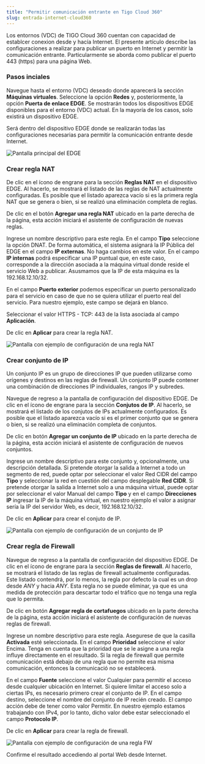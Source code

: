 ```yaml
---
title: "Permitir comunicación entrante en Tigo Cloud 360"
slug: entrada-internet-cloud360
---
```


Los entornos (VDC) de TIGO Cloud 360 cuentan con capacidad de establcer conexion desde y hacía Internet. El presente artículo describe las configuraciones a realizar para publicar un puerto en Internet y permitir la comunicación entrante. Particularmente se aborda como publicar el puerto 443 (https) para una página Web.

### Pasos inciales

Navegue hasta el entorno (VDC) deseado donde aparecerá la sección **Máquinas virtuales**. Seleccione la opción **Redes** y, posteriormente, la opción **Puerta de enlace EDGE**. Se mostrarán todos los dispositivos EDGE disponibles para el entorno (VDC) actual. En la mayoría de los casos, solo existirá un dispositivo EDGE.

Será dentro del dispositivo EDGE donde se realizarán todas las configuraciones necesarias para permitir la comunicación entrante desde Internet.

![Pantalla principal del EDGE](/assets/vmware-edge-es.png)

### Crear regla NAT

De clic en el ícono de engrane para la sección **Reglas NAT** en el dispositivo EDGE. Al hacerlo, se mostrará el listado de las reglas de NAT actualmente configuradas. Es posible que el listado aparezca vacío si es la primera regla NAT que se genera o bien, si se realizó una eliminación completa de reglas.

De clic en el botón **Agregar una regla NAT** ubicado en la parte derecha de la página, esta acción iniciará el asistente de configuración de nuevas reglas.

Ingrese un nombre descriptivo para este regla. En el campo **Tipo** seleccione la opción DNAT.
De forma automática, el sistema asignará la IP Pública del EDGE en el campo **IP externas**. No haga cambios en este valor.
En el campo **IP internas** podrá especificar una IP puntual que, en este caso, corresponde a la dirección asociada a la máquina virtual donde reside el servicio Web a publicar. Asusmamos que la IP de esta máquina es la 192.168.12.10/32.

En el campo **Puerto exterior** podemos especificar un puerto personalizado para el servicio en caso de que no se quiera utilizar el puerto real del servicio. Para nuestro ejemplo, este campo se dejará en blanco.

Seleccionar el valor HTTPS - TCP: 443 de la lista asociada al campo **Aplicación**.

De clic en **Aplicar** para crear la regla NAT.

![Pantalla con ejemplo de configuración de una regla NAT](/assets/vmware-nat-rule-out-es.png)

### Crear conjunto de IP

Un conjunto IP es un grupo de direcciones IP que pueden utilizarse como orígenes y destinos en las reglas de firewall. Un conjunto IP puede contener una combinación de direcciones IP individuales, rangos IP y subredes.

Navegue de regreso a la pantalla de configuración del dispositivo EDGE. De clic en el ícono de engrane para la sección **Conjutos de IP**. Al hacerlo, se mostrará el listado de los conjutos de IPs actualmente configurados. Es posible que el listado aparezca vacío si es el primer conjunto que se genera o bien, si se realizó una eliminación completa de conjuntos.

De clic en botón **Agregar un conjunto de IP** ubicado en la parte derecha de la página, esta acción iniciará el asistente de configuración de nuevos conjuntos.

Ingrese un nombre descriptivo para este conjunto y, opcionalmente, una descripción detallada. Si pretende otorgar la salida a Internet a todo un segmento de red, puede optar por seleccionar el valor Red CIDR del campo **Tipo** y seleccionar la red en cuestión del campo desplegable **Red CIDR**. Si pretende otorgar la salida a Internet solo a una máquina virtual, puede optar por seleccionar el valor Manual del campo **Tipo** y en el campo **Direcciones IP** ingresar la IP de la máquina virtual, en nuestro ejemplo el valor a asignar sería la IP del servidor Web, es decir, 192.168.12.10/32.

De clic en **Aplicar** para crear el conjuto de IP.

![Pantalla con ejemplo de configuración de un conjunto de IP](/assets/vmware-ip-set-out-es.png)

### Crear regla de Firewall

Navegue de regreso a la pantalla de configuración del dispositivo EDGE. De clic en el ícono de engrane para la sección **Reglas de firewall**. Al hacerlo, se mostrará el listado de las reglas de firewall actualmente configuradas. Este listado contendrá, por lo menos, la regla por defecto la cual es un drop desde *ANY* y hacia *ANY*. Esta regla no se puede eliminar, ya que es una medida de protección para descartar todo el tráfico que no tenga una regla que lo permita.

De clic en botón **Agregar regla de cortafuegos** ubicado en la parte derecha de la página, esta acción iniciará el asistente de configuración de nuevas reglas de firewall.

Ingrese un nombre descriptivo para este regla. Asegurese de que la casilla **Activada** esté seleccionada. En el campo **Prioridad** seleccione el valor Encima. Tenga en cuenta que la prioridad que se le asigne a una regla influye directamente en el resultado. Si la regla de firewall que permite comunicación está debajo de una regla que no permite esa misma comunicación, entonces la comunicació no se establecerá.

En el campo **Fuente** seleccione el valor Cualquier para permitir el acceso desde cualquier ubicación en Internet. Si quiere limitar el acceso solo a ciertas IPs, es necesario primero crear el conjunto de IP. En el campo destino, seleccione el nombre del conjunto de IP recién creado. El campo acción debe de tener como valor Permitir. En nuestro ejemplo estamos trabajando con IPv4, por lo tanto, dicho valor debe estar seleccionado el campo **Protocolo IP**.

De clic en **Aplicar** para crear la regla de firewall.

![Pantalla con ejemplo de configuración de una regla FW](/assets/vmware-fw-rule-out-es.png)

Confirme el resultado accediendo al portal Web desde Internet.
